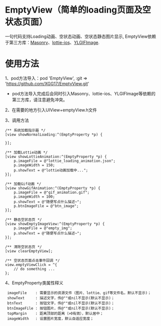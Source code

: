 
# EmptyView（简单的loading页面及空状态页面）

一句代码支持Loading动画、空状态动画、空状态静态图片显示, EmptyView依赖于第三方库：[Masonry](https://github.com/SnapKit/Masonry)、[lottie-ios](https://github.com/airbnb/lottie-ios/tree/lottie/objectiveC)、[YLGIFImage](https://github.com/liyong03/YLGIFImage).

# 使用方法
1、pod方法导入：pod 'EmptyView', :git => 'https://github.com/XGG17/EmptyView.git'

* pod方法导入完成后会同时引入Masonry、lottie-ios、YLGIFImage等依赖的第三方库，请注意避免冲突。


2、在需要的地方引入UIView+emptyView.h文件

3、调用方法
```
/** 系统加载指示器 */
[view showNormalLoading:^(EmptyProperty *p) {

}];
```
```
/** 加载Lottie动画 */
[view showLottieAnimation:^(EmptyProperty *p) {
    p.imageFile = @"lottie_loading_animation.json";
    p.imageWidth = 150;
    p.showText = @"lottie动画加载中...";
}];
```
```
/** 加载Gif动画 */
[view showGifAnimation:^(EmptyProperty *p) {
    p.imageFile = @"gif_animation.gif";
    p.imageWidth = 100;
    p.showText = @"随便写点什么描述~";
    p.btnImageFile = @"btn_image";
}];
```
```
/** 静态空状态页 */
[view showEmptyImageView:^(EmptyProperty *p) {
    p.imageFile = @"empty_img";
    p.showText = @"随便写点什么描述~";
}];
```
```
/** 清除空状态页 */
[view clearEmptyView];
```
```
/** 空状态页面点击事件回调 */
view.emptyViewClick = ^{
    // do something ...
};
```

4、EmptyProperty类属性释义
```
 imageFile    : 需要显示的资源文件（图片、lottie、gif等文件名，默认不显示)；
 showText     : 描述文字，传@""或nil不显示(默认不显示)；
 btnText      : 按钮文字，传@""或nil不显示(默认不显示)；
 btnImageFile : 按钮图片，传@""或nil不显示(默认不显示)；
 topMargin    : 距离顶部的距离（>0有效），默认居中；
 imageWidth   : 设置图片宽度，默认自适应宽度；
```

